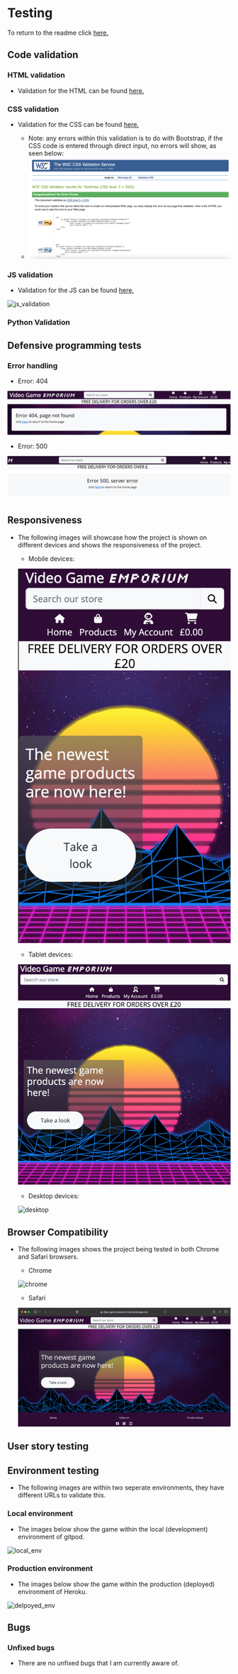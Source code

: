 

# Testing

To return to the readme click [here.](README.md)

## Code validation

### HTML validation

* Validation for the HTML can be found [here.]()

### CSS validation

* Validation for the CSS can be found [here.](https://jigsaw.w3.org/css-validator/validator?uri=https%3A%2F%2Fvideo-game-emporium-ms4.herokuapp.com%2F&profile=css3svg&usermedium=all&warning=1&vextwarning=&lang=en)

    - Note: any errors within this validation is to do with Bootstrap, if the CSS code is entered through direct input, no errors will show, as seen below:

    * ![css_validation](docs/testing/css_validation.png)

### JS validation

* Validation for the JS can be found [here.](https://jshint.com/)

![js_validation]()

### Python Validation



## Defensive programming tests



### Error handling

* Error: 404

![404_error](docs/testing/404_error.png)

* Error: 500

![500_error](docs/testing/500_error.png)

## Responsiveness

* The following images will showcase how the project is shown on different devices and shows the responsiveness of the project.

    - Mobile devices:

    ![mobile](docs/testing/mobile_view.png)

    - Tablet devices:

    ![tablet](docs/testing/tablet_view.png)

    - Desktop devices:

    ![desktop](docs/testing/home_page.png)

## Browser Compatibility

* The following images shows the project being tested in both Chrome and Safari browsers.

    - Chrome

    ![chrome](docs/testing/vge_chrome.png)

    - Safari

    ![safari](docs/testing/vge_safari.png)


## User story testing



## Environment testing

* The following images are within two seperate environments, they have different URLs to validate this.

### Local environment

* The images below show the game within the local (development) environment of gitpod.

![local_env](docs/testing/local_env.png)

### Production environment

* The images below show the game within the production (deployed) environment of Heroku.

![delpoyed_env](docs/testing/deployment_env.png)

## Bugs



### Unfixed bugs

* There are no unfixed bugs that I am currently aware of.